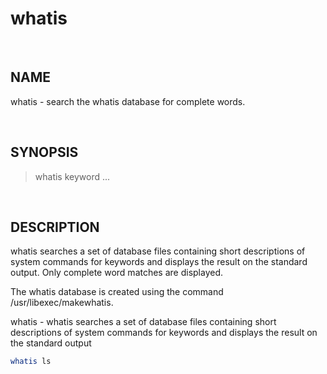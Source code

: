 # whatis

<br>

## NAME

whatis - search the whatis database for complete words.

<br>

## SYNOPSIS

> whatis keyword ...

<br>

## DESCRIPTION

whatis  searches  a set of  database files  containing short descriptions of system commands for keywords and displays the result on the standard output.  Only complete word matches are displayed.

The whatis database is created using the command /usr/libexec/makewhatis.

whatis - whatis searches a set of database files containing short descriptions of system commands for keywords and displays the result on the standard output

```bash
whatis ls
```
